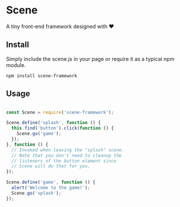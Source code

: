# Scene
A tiny front-end framework designed with ❤️

## Install

Simply include the scene.js in your page or require it as a typical npm module.

```shell
npm install scene-framework
```

## Usage

```javascript

const Scene = require('scene-framework');

Scene.define('splash', function () {
  this.find('button').click(function () {
    Scene.go('game');
  });
}, function () {
  // Invoked when leaving the "splash" scene.
  // Note that you don't need to cleanup the
  // listeners of the button element since
  // Scene will do that for you.
});

Scene.define('game', function () {
  alert('Welcome to the game!');
  Scene.go('splash');
});
